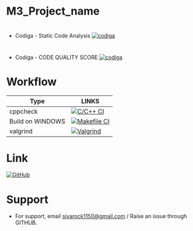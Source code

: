 # M3_Project_name
#
* Codiga - Static Code Analysis
[![codiga](https://img.shields.io/badge/CODIGA_GRADE-A-green.svg)](https://api.codiga.io/project/33070/status/svg)
#
* Codiga - CODE QUALITY SCORE
[![codiga](https://img.shields.io/badge/CODIGA_QUALITY_SCORE-100-green.svg)](https://api.codiga.io/project/33070/score/svg)


# Workflow
| Type  | LINKS  |
  |-------|--------|
  |cppcheck |[![C/C++ CI](https://github.com/SIVAPRAKASHK3/SivK_project/actions/workflows/c-cpp.yml/badge.svg)](https://github.com/SIVAPRAKASHK3/SivK_project/actions/workflows/c-cpp.yml) |
  | Build on WINDOWS | [![Makefile CI](https://github.com/SIVAPRAKASHK3/SivK_project/actions/workflows/makefile.yml/badge.svg)](https://github.com/SIVAPRAKASHK3/SivK_project/actions/workflows/makefile.yml) |
  | valgrind|[![Valgrind](https://github.com/SIVAPRAKASHK3/SivK_project/actions/workflows/valgrind.yml/badge.svg)](https://github.com/SIVAPRAKASHK3/SivK_project/actions/workflows/valgrind.yml)|
# Link

[![GitHub](https://img.shields.io/badge/my_portfolio-000?style=for-the-badge&logo=ko-fi&logoColor=white)](https://github.com/SIVAPRAKASHK3/)

# Support

*   For support, email sivarock1150@gmail.com / Raise an issue through GITHUB.
